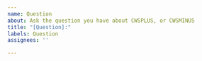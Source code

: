 ```yaml
---
name: Question
about: Ask the question you have about CWSPLUS, or CWSMINUS
title: "[Question]:"
labels: Question
assignees: ''

---
```



